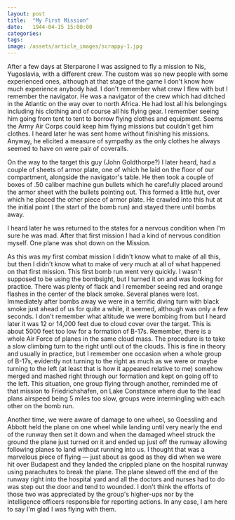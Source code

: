 ```yaml
---
layout: post
title:  "My First Mission"
date:   1944-04-15 15:00:00
categories:
tags: 
image: /assets/article_images/scrappy-1.jpg
---
```


After a few days at Sterparone I was assigned to fly a mission to Nis, Yugoslavia, with a different crew. The custom was so new people with some experienced ones, although at that stage of the game I don't know how much experience anybody had. I don't remember what crew I flew with but I remember the navigator. He was a navigator of the crew which had ditched in the Atlantic on the way over to north Africa. He had lost all his belongings including his clothing and of course all his flying gear. I remember seeing him going from tent to tent to borrow flying clothes and equipment. Seems the Army Air Corps could keep him flying missions but couldn't get him clothes. I heard later he was sent home without finishing his missions. Anyway, he elicited a measure of sympathy as the only clothes he always seemed to have on were pair of coveralls. 

On the way to the target this guy (John Goldthorpe?) I later heard, had a couple of sheets of armor plate, one of which he laid on the floor of our compartment, alongside the navigator's table. He then took a couple of boxes of .50 caliber machine gun bullets which he carefully placed around the armor sheet with the bullets pointing out. This formed a little hut, over which he placed the other piece of armor plate. He crawled into this hut at the initial point ( the start of the bomb run) and stayed there until bombs away. 

I heard later he was returned to the states for a nervous condition when I'm sure he was mad. After that first mission I had a kind of nervous condition myself. One plane was shot down on the Mission.

As this was my first combat mission I didn't know what to make of all this, but then I didn't know what to make of very much at all of what happened on that first mission. This first bomb run went very quickly. I wasn't supposed to be using the bombsight, but I turned it on and was looking for practice. There was plenty of flack and I remember  seeing red and orange flashes in the center of the black smoke. Several planes were lost. Immediately after bombs away we were in a terrific diving turn with black smoke just ahead of us for quite a while, it seemed, although was only a few seconds. I don't remember what altitude we were bombing from but I heard later it was 12 or 14,000 feet due to cloud cover over the target. This is about 5000 feet too low for a formation of B-17s. Remember, there is a whole Air Force of planes in the same cloud mass. The procedure is to take a slow climbing turn to the right until out of the clouds. This is fine in theory and usually in practice, but I remember one occasion when a whole group of B-17s, evidently not turning to the right as much as we were or maybe turning to the left (at least that is how it appeared relative to me) somehow merged and mashed right through our formation and kept on going off to the left. This situation, one group flying through another, reminded me of that mission to Friedrichshafen, on Lake Constance where due to the lead plans airspeed being 5 miles too slow, groups were intermingling with each other on the bomb run. 

Another time, we were aware of damage to one wheel, so Goessling and Abbott held the plane on one wheel while landing until very nearly the end of the runway then set it down and when the damaged wheel struck the ground the plane just turned on it and ended up just off the runway allowing following planes to land without running into us. I thought that was a marvelous piece of flying — just about as good as they did when we were hit over Budapest and they landed the crippled plane on the hospital runway using parachutes to break the plane. The plane slewed off the end of the runway right into the hospital yard and all the doctors and nurses had to do was step out the door and tend to wounded. I don't think the efforts of those two was appreciated by the group's higher-ups nor by the intelligence officers responsible for reporting actions. In any case, I am here to say I'm glad I was flying with them.
